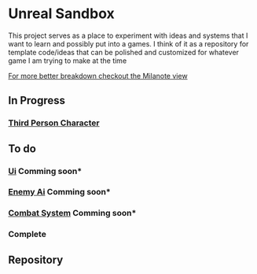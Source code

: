 # Unreal Sandbox

This project serves as a place to experiment with ideas and systems that I want to learn and possibly put into a games.
I think of it as a repository for template code/ideas that can be polished and customized for whatever game I am trying to make at the time

[For more better breakdown checkout the Milanote view](https://app.milanote.com/1Lo7yg1CtfdMcz/unreal-sandbox)
 
 ## In Progress

### [Third Person Character](https://app.milanote.com/1Lo7lO1CtfdMcu/third-person-character)

## To do

### [Ui](https://app.milanote.com/1Lo8dJ1CtfdMcV/ui) Comming soon*

### [Enemy Ai](https://app.milanote.com/1Lo8cm1CtfdMcU/enemy-ai) Comming soon*

### [Combat System](https://app.milanote.com/1Lo8bc1CtfdMcT/combat-system) Comming soon*



### Complete

## Repository




